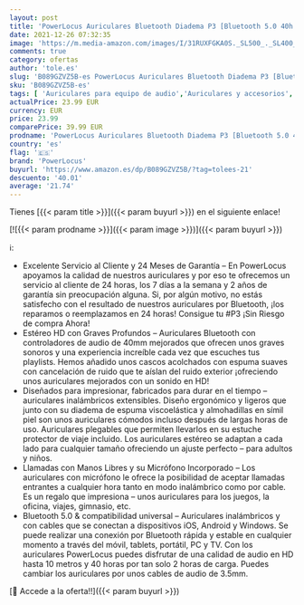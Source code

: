 ```yaml
---
layout: post
title: 'PowerLocus Auriculares Bluetooth Diadema P3 [Bluetooth 5.0 40h de música] Cascos Bluetooth Inalámbrico Plegable Casco Bluetooth y Audio Cable Sonido Estéreo con Micrófono para iPhone  Móviles  TV  PC'
date: 2021-12-26 07:32:35
image: 'https://m.media-amazon.com/images/I/31RUXFGKA0S._SL500_._SL400_.jpg'
comments: true
category: ofertas
author: 'tole.es'
slug: 'B089GZVZ5B-es PowerLocus Auriculares Bluetooth Diadema P3 [Bluetooth 5.0...'
sku: 'B089GZVZ5B-es'
tags: [ 'Auriculares para equipo de audio','Auriculares y accesorios','Electrónica','iphone','powerlocus', ]
actualPrice: 23.99 EUR
currency: EUR
price: 23.99
comparePrice: 39.99 EUR
prodname: 'PowerLocus Auriculares Bluetooth Diadema P3 [Bluetooth 5.0 40h de música] Cascos Bluetooth Inalámbrico Plegable Casco Bluetooth y Audio Cable Sonido Estéreo con Micrófono para iPhone  Móviles  TV  PC'
country: 'es'
flag: '🇪🇸'
brand: 'PowerLocus'
buyurl: 'https://www.amazon.es/dp/B089GZVZ5B/?tag=tolees-21'
descuento: '40.01'
average: '21.74'
---
```


Tienes [{{< param title >}}]({{< param buyurl >}}) en el siguiente enlace!

[![{{< param prodname >}}]({{< param image >}})]({{< param buyurl >}})

ℹ️:

- Excelente Servicio al Cliente y 24 Meses de Garantía – En PowerLocus apoyamos la calidad de nuestros auriculares y por eso te ofrecemos un servicio al cliente de 24 horas, los 7 días a la semana y 2 años de garantía sin preocupación alguna. Si, por algún motivo, no estás satisfecho con el resultado de nuestros auriculares por Bluetooth, ¡los reparamos o reemplazamos en 24 horas! Consigue tu #P3 ¡Sin Riesgo de compra Ahora!
- Estéreo HD con Graves Profundos – Auriculares Bluetooth con controladores de audio de 40mm mejorados que ofrecen unos graves sonoros y una experiencia increíble cada vez que escuches tus playlists. Hemos añadido unos cascos acolchados con espuma suaves con cancelación de ruido que te aíslan del ruido exterior ¡ofreciendo unos auriculares mejorados con un sonido en HD!
- Diseñados para impresionar, fabricados para durar en el tiempo – auriculares inalámbricos extensibles. Diseño ergonómico y ligeros que junto con su diadema de espuma viscoelástica y almohadillas en símil piel son unos auriculares cómodos incluso después de largas horas de uso. Auriculares plegables que permiten llevarlos en su estuche protector de viaje incluido. Los auriculares estéreo se adaptan a cada lado para cualquier tamaño ofreciendo un ajuste perfecto – para adultos y niños.
- Llamadas con Manos Libres y su Micrófono Incorporado – Los auriculares con micrófono le ofrece la posibilidad de aceptar llamadas entrantes a cualquier hora tanto en modo inalámbrico como por cable. Es un regalo que impresiona – unos auriculares para los juegos, la oficina, viajes, gimnasio, etc.
- Bluetooth 5.0 & compatibilidad universal – Auriculares inalámbricos y con cables que se conectan a dispositivos iOS, Android y Windows. Se puede realizar una conexión por Bluetooth rápida y estable en cualquier momento a través del móvil, tablets, portátil, PC y TV. Con los auriculares PowerLocus puedes disfrutar de una calidad de audio en HD hasta 10 metros y 40 horas por tan solo 2 horas de carga. Puedes cambiar los auriculares por unos cables de audio de 3.5mm.

[🛒 Accede a la oferta!!]({{< param buyurl >}})
